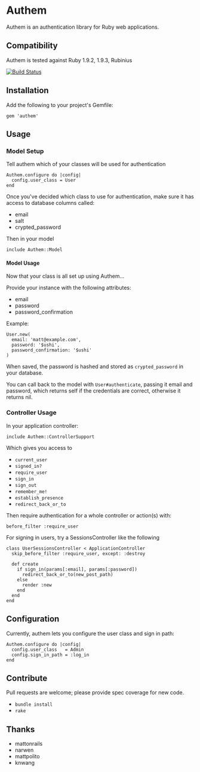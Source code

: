 # Authem

Authem is an authentication library for Ruby web applications.

## Compatibility

Authem is tested against Ruby 1.9.2, 1.9.3, Rubinius

[![Build Status](https://secure.travis-ci.org/paulelliott/authem.png)](http://travis-ci.org/paulelliott/authem)

## Installation

Add the following to your project's Gemfile:

    gem 'authem'

## Usage

### Model Setup

Tell authem which of your classes will be used for authentication

    Authem.configure do |config|
      config.user_class = User
    end

Once you've decided which class to use for authentication, make sure it has
access to database columns called:

* email
* salt
* crypted\_password

Then in your model

    include Authem::Model

#### Model Usage

Now that your class is all set up using Authem...

Provide your instance with the following attributes:

* email
* password
* password\_confirmation

Example:

    User.new(
      email: 'matt@example.com',
      password: '$ushi',
      password_confirmation: '$ushi'
    )

When saved, the password is hashed and stored as `crypted_password` in your
database.

You can call back to the model with `User#authenticate`, passing it email and
password, which returns self if the credentials are correct, otherwise
it returns nil.

### Controller Usage

In your application controller:

    include Authem::ControllerSupport

Which gives you access to

* `current_user`
* `signed_in?`
* `require_user`
* `sign_in`
* `sign_out`
* `remember_me!`
* `establish_presence`
* `redirect_back_or_to`

Then require authentication for a whole controller or action(s) with:

    before_filter :require_user

For signing in users, try a SessionsController like the following

    class UserSessionsController < ApplicationController
      skip_before_filter :require_user, except: :destroy

      def create
        if sign_in(params[:email], params[:password])
          redirect_back_or_to(new_post_path)
        else
          render :new
        end
      end
    end

## Configuration

Currently, authem lets you configure the user class and sign in path:

    Authem.configure do |config|
      config.user_class   = Admin
      config.sign_in_path = :log_in
    end

## Contribute

Pull requests are welcome; please provide spec coverage for new code.

* `bundle install`
* `rake`

## Thanks

* mattonrails
* narwen
* mattpolito
* knwang
